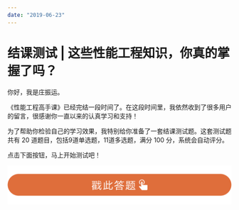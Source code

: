 ```yaml
---
date: "2019-06-23"
---  
```

      
# 结课测试 | 这些性能工程知识，你真的掌握了吗？
你好，我是庄振运。

《性能工程高手课》已经完结一段时间了。在这段时间里，我依然收到了很多用户的留言，很感谢你一直以来的认真学习和支持！

为了帮助你检验自己的学习效果，我特别给你准备了一套结课测试题。这套测试题共有 20 道题目，包括9道单选题，11道多选题，满分 100 分，系统会自动评分。

点击下面按钮，马上开始测试吧！

[![](./httpsstatic001geekbangorgresourceimage28a428d1be62669b4f3cc01c36466bf811a4.png)](http://time.geekbang.org/quiz/intro?act_id=135&exam_id=291)

<!-- [[[read_end]]] -->